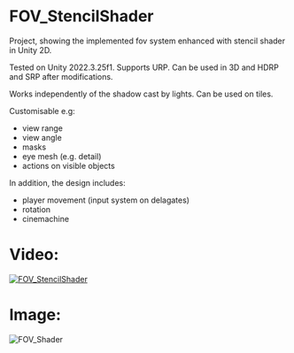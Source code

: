 # FOV_StencilShader
Project, showing the implemented fov system enhanced with stencil shader in Unity 2D. 

Tested on Unity 2022.3.25f1. Supports URP. Can be used in 3D and HDRP and SRP after modifications. 

Works independently of the shadow cast by lights. Can be used on tiles. 

Customisable e.g:
- view range
- view angle
- masks 
- eye mesh (e.g. detail)
- actions on visible objects

In addition, the design includes:
- player movement (input system on delagates) 
- rotation
- cinemachine 

# Video:

[![FOV_StencilShader](https://markdown-videos-api.jorgenkh.no/url?url=https%3A%2F%2Fyoutu.be%2F511uGmucV68)](https://youtu.be/511uGmucV68)

# Image:

![FOV_Shader](https://github.com/Hi-Im-Ghost/FOV_StencilShader/assets/52156741/78e7b0b0-1705-4a92-9d81-79bdfafccaf4)
